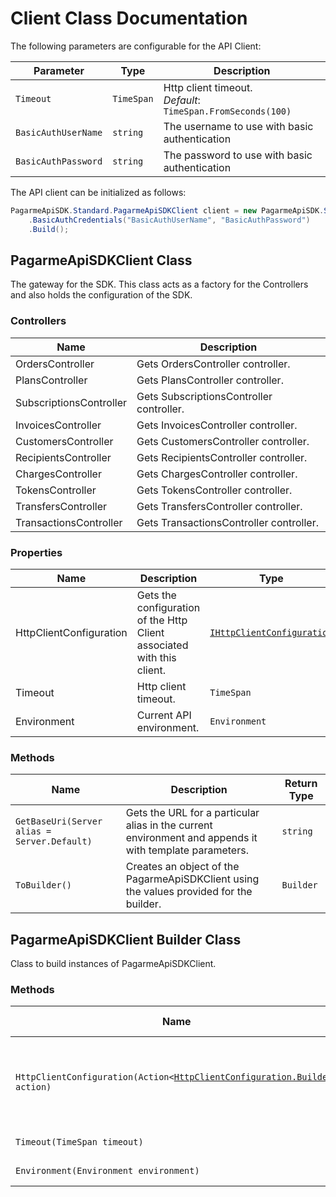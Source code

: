 
# Client Class Documentation

The following parameters are configurable for the API Client:

| Parameter | Type | Description |
|  --- | --- | --- |
| `Timeout` | `TimeSpan` | Http client timeout.<br>*Default*: `TimeSpan.FromSeconds(100)` |
| `BasicAuthUserName` | `string` | The username to use with basic authentication |
| `BasicAuthPassword` | `string` | The password to use with basic authentication |

The API client can be initialized as follows:

```csharp
PagarmeApiSDK.Standard.PagarmeApiSDKClient client = new PagarmeApiSDK.Standard.PagarmeApiSDKClient.Builder()
    .BasicAuthCredentials("BasicAuthUserName", "BasicAuthPassword")
    .Build();
```

## PagarmeApiSDKClient Class

The gateway for the SDK. This class acts as a factory for the Controllers and also holds the configuration of the SDK.

### Controllers

| Name | Description |
|  --- | --- |
| OrdersController | Gets OrdersController controller. |
| PlansController | Gets PlansController controller. |
| SubscriptionsController | Gets SubscriptionsController controller. |
| InvoicesController | Gets InvoicesController controller. |
| CustomersController | Gets CustomersController controller. |
| RecipientsController | Gets RecipientsController controller. |
| ChargesController | Gets ChargesController controller. |
| TokensController | Gets TokensController controller. |
| TransfersController | Gets TransfersController controller. |
| TransactionsController | Gets TransactionsController controller. |

### Properties

| Name | Description | Type |
|  --- | --- | --- |
| HttpClientConfiguration | Gets the configuration of the Http Client associated with this client. | [`IHttpClientConfiguration`](http-client-configuration.md) |
| Timeout | Http client timeout. | `TimeSpan` |
| Environment | Current API environment. | `Environment` |

### Methods

| Name | Description | Return Type |
|  --- | --- | --- |
| `GetBaseUri(Server alias = Server.Default)` | Gets the URL for a particular alias in the current environment and appends it with template parameters. | `string` |
| `ToBuilder()` | Creates an object of the PagarmeApiSDKClient using the values provided for the builder. | `Builder` |

## PagarmeApiSDKClient Builder Class

Class to build instances of PagarmeApiSDKClient.

### Methods

| Name | Description | Return Type |
|  --- | --- | --- |
| `HttpClientConfiguration(Action<`[`HttpClientConfiguration.Builder`](http-client-configuration-builder.md)`> action)` | Gets the configuration of the Http Client associated with this client. | `Builder` |
| `Timeout(TimeSpan timeout)` | Http client timeout. | `Builder` |
| `Environment(Environment environment)` | Current API environment. | `Builder` |

